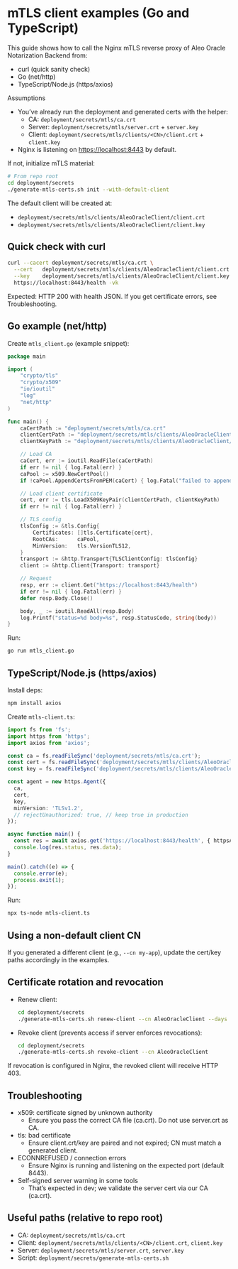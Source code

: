 # mTLS client examples (Go and TypeScript)

This guide shows how to call the Nginx mTLS reverse proxy of Aleo Oracle Notarization Backend from:

- curl (quick sanity check)
- Go (net/http)
- TypeScript/Node.js (https/axios)

Assumptions

- You’ve already run the deployment and generated certs with the helper:
  - CA: `deployment/secrets/mtls/ca.crt`
  - Server: `deployment/secrets/mtls/server.crt` + `server.key`
  - Client: `deployment/secrets/mtls/clients/<CN>/client.crt` + `client.key`
- Nginx is listening on <https://localhost:8443> by default.

If not, initialize mTLS material:

```bash
# From repo root
cd deployment/secrets
./generate-mtls-certs.sh init --with-default-client
```

The default client will be created at:

- `deployment/secrets/mtls/clients/AleoOracleClient/client.crt`
- `deployment/secrets/mtls/clients/AleoOracleClient/client.key`

## Quick check with curl

```bash
curl --cacert deployment/secrets/mtls/ca.crt \
  --cert   deployment/secrets/mtls/clients/AleoOracleClient/client.crt \
  --key    deployment/secrets/mtls/clients/AleoOracleClient/client.key \
  https://localhost:8443/health -vk
```

Expected: HTTP 200 with health JSON. If you get certificate errors, see Troubleshooting.

## Go example (net/http)

Create `mtls_client.go` (example snippet):

```go
package main

import (
    "crypto/tls"
    "crypto/x509"
    "io/ioutil"
    "log"
    "net/http"
)

func main() {
    caCertPath := "deployment/secrets/mtls/ca.crt"
    clientCertPath := "deployment/secrets/mtls/clients/AleoOracleClient/client.crt"
    clientKeyPath := "deployment/secrets/mtls/clients/AleoOracleClient/client.key"

    // Load CA
    caCert, err := ioutil.ReadFile(caCertPath)
    if err != nil { log.Fatal(err) }
    caPool := x509.NewCertPool()
    if !caPool.AppendCertsFromPEM(caCert) { log.Fatal("failed to append CA") }

    // Load client certificate
    cert, err := tls.LoadX509KeyPair(clientCertPath, clientKeyPath)
    if err != nil { log.Fatal(err) }

    // TLS config
    tlsConfig := &tls.Config{
        Certificates: []tls.Certificate{cert},
        RootCAs:      caPool,
        MinVersion:   tls.VersionTLS12,
    }
    transport := &http.Transport{TLSClientConfig: tlsConfig}
    client := &http.Client{Transport: transport}

    // Request
    resp, err := client.Get("https://localhost:8443/health")
    if err != nil { log.Fatal(err) }
    defer resp.Body.Close()

    body, _ := ioutil.ReadAll(resp.Body)
    log.Printf("status=%d body=%s", resp.StatusCode, string(body))
}
```

Run:

```bash
go run mtls_client.go
```

## TypeScript/Node.js (https/axios)

Install deps:

```bash
npm install axios
```

Create `mtls-client.ts`:

```ts
import fs from 'fs';
import https from 'https';
import axios from 'axios';

const ca = fs.readFileSync('deployment/secrets/mtls/ca.crt');
const cert = fs.readFileSync('deployment/secrets/mtls/clients/AleoOracleClient/client.crt');
const key = fs.readFileSync('deployment/secrets/mtls/clients/AleoOracleClient/client.key');

const agent = new https.Agent({
  ca,
  cert,
  key,
  minVersion: 'TLSv1.2',
  // rejectUnauthorized: true, // keep true in production
});

async function main() {
  const res = await axios.get('https://localhost:8443/health', { httpsAgent: agent });
  console.log(res.status, res.data);
}

main().catch((e) => {
  console.error(e);
  process.exit(1);
});
```

Run:

```bash
npx ts-node mtls-client.ts
```

## Using a non-default client CN

If you generated a different client (e.g., `--cn my-app`), update the cert/key paths accordingly in the examples.

## Certificate rotation and revocation

- Renew client:

  ```bash
  cd deployment/secrets
  ./generate-mtls-certs.sh renew-client --cn AleoOracleClient --days 180
  ```

- Revoke client (prevents access if server enforces revocations):

  ```bash
  cd deployment/secrets
  ./generate-mtls-certs.sh revoke-client --cn AleoOracleClient
  ```

If revocation is configured in Nginx, the revoked client will receive HTTP 403.

## Troubleshooting

- x509: certificate signed by unknown authority
  - Ensure you pass the correct CA file (ca.crt). Do not use server.crt as CA.
- tls: bad certificate
  - Ensure client.crt/key are paired and not expired; CN must match a generated client.
- ECONNREFUSED / connection errors
  - Ensure Nginx is running and listening on the expected port (default 8443).
- Self-signed server warning in some tools
  - That’s expected in dev; we validate the server cert via our CA (ca.crt).

## Useful paths (relative to repo root)

- CA: `deployment/secrets/mtls/ca.crt`
- Client: `deployment/secrets/mtls/clients/<CN>/client.crt`, `client.key`
- Server: `deployment/secrets/mtls/server.crt`, `server.key`
- Script: `deployment/secrets/generate-mtls-certs.sh`
